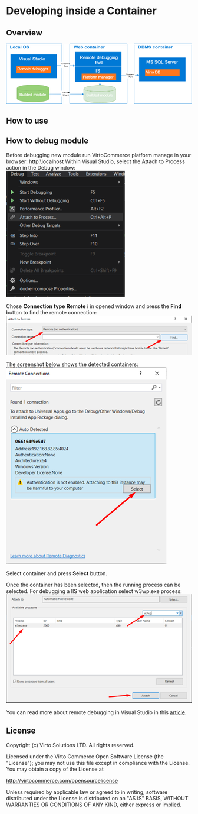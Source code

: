 # Developing inside a Container

## Overview
![Developing inside a Container](docs/media/developing-inside-container.png)
## How to use

## How to debug module

Before debugging new module run VirtoCommerce platform manage in your browser: http:\\localhost
Within Visual Studio, select the Attach to Process action in the Debug window:
![Menu](docs/media/screen-attach-to-process-menu.png)

Chose **Connection type** **Remote** i in opened window and press the **Find** button to find the remote connection:
![Find remote](docs/media/screen-attach-to-process-window.png)

The screenshot below shows the detected containers:
![Remote container](docs/media/screen-remote-connections.png)

Select container and press **Select** button.

Once the container has been selected, then the running process can be selected. 
For debugging a IIS web application select w3wp.exe process:
![Attach](docs/media/screen-attach-to-process-process-selection.png)

You can read more about remote debugging in Visual Studio in this [article](https://docs.microsoft.com/en-us/visualstudio/debugger/attach-to-running-processes-with-the-visual-studio-debugger?view=vs-2019).

## License

Copyright (c) Virto Solutions LTD.  All rights reserved.

Licensed under the Virto Commerce Open Software License (the "License"); you
may not use this file except in compliance with the License. You may
obtain a copy of the License at

<http://virtocommerce.com/opensourcelicense>

Unless required by applicable law or agreed to in writing, software
distributed under the License is distributed on an "AS IS" BASIS,
WITHOUT WARRANTIES OR CONDITIONS OF ANY KIND, either express or
implied.
